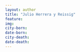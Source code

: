 ```yaml
---
layout: author
title: "Julio Herrera y Reissig"
feature: 
img:
city-born: 
date-born: 
city-death: 
date-death:
---
```

